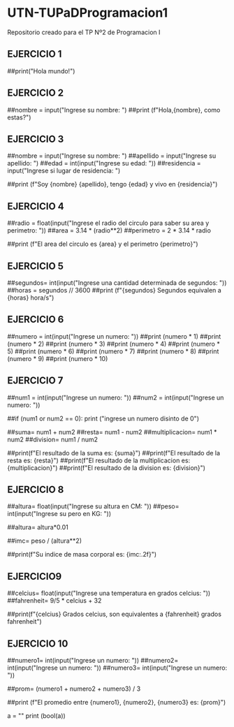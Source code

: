 # UTN-TUPaDProgramacion1
Repositorio creado para el TP Nº2 de Programacion I

## EJERCICIO 1
##print("Hola mundo!")


## EJERCICIO 2 
##nombre = input("Ingrese su nombre: ")
##print (f"Hola,{nombre}, como estas?")


## EJERCICIO 3 

##nombre = input("Ingrese su nombre: ")
##apellido = input("Ingrese su apellido: ")
##edad = int(input("Ingrese su edad: "))
##residencia = input("Ingrese si lugar de residencia: ")

##print (f"Soy {nombre} {apellido}, tengo {edad} y vivo en {residencia}")


## EJERCICIO 4
##radio = float(input("Ingrese el radio del circulo para saber su area y perimetro: "))
##area = 3.14 * (radio**2)
##perimetro = 2 * 3.14 * radio

##print (f"El area del circulo es {area} y el perimetro {perimetro}")


## EJERCICIO 5 
##segundos= int(input("Ingrese una cantidad determinada de segundos: "))
##horas = segundos // 3600
##print (f"{segundos} Segundos equivalen a {horas} hora/s")

## EJERCICIO 6
##numero = int(input("Ingrese un numero: "))
##print (numero * 1)
##print (numero * 2)
##print (numero * 3)
##print (numero * 4)
##print (numero * 5)
##print (numero * 6)
##print (numero * 7)
##print (numero * 8)
##print (numero * 9)
##print (numero * 10)

## EJERCICIO 7
##num1 = int(input("Ingrese un numero: "))
##num2 = int(input("Ingrese un numero: "))

##if (num1 or num2 == 0):
print ("ingrese un numero disinto de 0")

##suma= num1 + num2 
##resta= num1 - num2
##multiplicacion= num1 * num2
##division= num1 / num2

##print(f"El resultado de la suma es: {suma}")
##print(f"El resultado de la resta es: {resta}")
##print(f"El resultado de la multiplicacion es: {multiplicacion}")
##print(f"El resultado de la division es: {division}")


## EJERCICIO 8 
##altura= float(input("Ingrese su altura en CM: "))
##peso= int(input("Ingrese su pero en KG: "))

##altura= altura*0.01

##imc= peso / (altura**2)

##print(f"Su indice de masa corporal es: {imc:.2f}")


## EJERCICIO9
##celcius= float(input("Ingrese una temperatura en grados celcius: "))
##fahrenheit= 9/5 * celcius + 32

##print(f"{celcius} Grados celcius, son equivalentes a {fahrenheit} grados fahrenheit")


## EJERCICIO 10
##numero1= int(input("Ingrese un numero: "))
##numero2= int(input("Ingrese un numero: "))
##numero3= int(input("Ingrese un numero: "))

##prom= (numero1 + numero2 + numero3) / 3

##print (f"El promedio entre {numero1}, {numero2}, {numero3} es: {prom}")

a = "" 
print (bool(a))